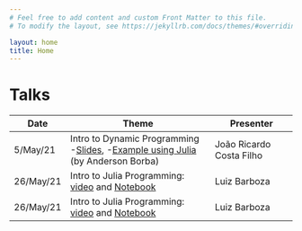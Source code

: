 ```yaml
---
# Feel free to add content and custom Front Matter to this file.
# To modify the layout, see https://jekyllrb.com/docs/themes/#overriding-theme-defaults

layout: home
title: Home
---
```


# Talks

| Date                               | Theme                                                                                                                                  | Presenter  |
|------------------------------------|---------------------------------------------------------------------------------------------------------------------------------------|------------|
| 5/May/21 | Intro to Dynamic Programming <br/>-[Slides](/static/Dynamic-Programming-Slides.pdf), -[Example using Julia](/static/muffins_teste.jl) (by Anderson Borba) | João Ricardo Costa Filho |
| 26/May/21  | Intro to Julia Programming: [video](https://youtu.be/aT9o-ya3x_w) and [Notebook](https://colab.research.google.com/github/Grupo-de-Pesquisa-em-Macro-Aplicada/Ibmec-Pesquisa-Macro-Aplicada/blob/master/QM_IntroJulia.ipynb)  | Luiz Barboza |
| 26/May/21  | Intro to Julia Programming: [video](https://youtu.be/aT9o-ya3x_w) and [Notebook](https://colab.research.google.com/github/Grupo-de-Pesquisa-em-Macro-Aplicada/Ibmec-Pesquisa-Macro-Aplicada/blob/master/QM_IntroJulia.ipynb)  | Luiz Barboza |

